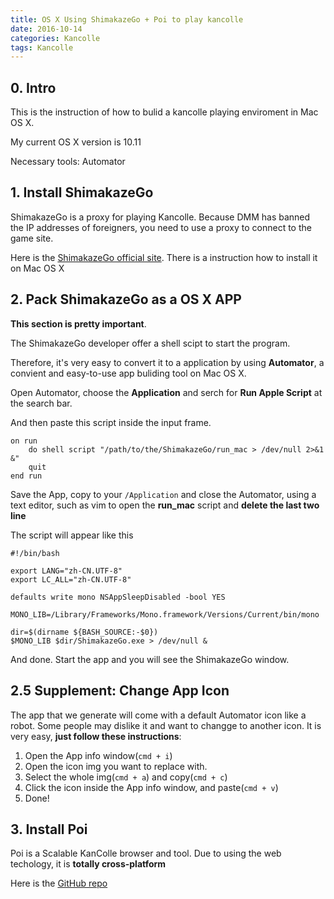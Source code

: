 ```yaml
---
title: OS X Using ShimakazeGo + Poi to play kancolle
date: 2016-10-14
categories: Kancolle
tags: Kancolle
---
```


## 0. Intro

This is the instruction of how to bulid a kancolle playing enviroment in Mac OS X.

My current OS X version is 10.11

Necessary tools: Automator


<!-- more -->

## 1. Install ShimakazeGo

ShimakazeGo is a proxy for playing Kancolle. Because DMM has banned the IP addresses of foreigners, you need to use a proxy to connect to the game site.

Here is the [ShimakazeGo official site](http://unlockacgweb.galstars.net/). There is a instruction how to install it on Mac OS X

## 2. Pack ShimakazeGo as a OS X APP

**This section is pretty important**.

The ShimakazeGo developer offer a shell scipt to start the program.

Therefore, it's very easy to convert it to a application by using **Automator**, a convient and easy-to-use app buliding tool on Mac OS X.

Open Automator, choose the **Application** and serch for **Run Apple Script** at the search bar.

And then paste this script inside the input frame.

```
on run
	do shell script "/path/to/the/ShimakazeGo/run_mac > /dev/null 2>&1 &"
	quit
end run
```

Save the App, copy to your `/Application` and close the Automator, using a text editor, such as vim to open the **run_mac** script and **delete the last two line**

The script will appear like this

```
#!/bin/bash

export LANG="zh-CN.UTF-8"
export LC_ALL="zh-CN.UTF-8"

defaults write mono NSAppSleepDisabled -bool YES

MONO_LIB=/Library/Frameworks/Mono.framework/Versions/Current/bin/mono

dir=$(dirname ${BASH_SOURCE:-$0})
$MONO_LIB $dir/ShimakazeGo.exe > /dev/null &
```

And done. Start the app and you will see the ShimakazeGo window.

## 2.5 Supplement: Change App Icon

The app that we generate will come with a default Automator icon like a robot.
Some people may dislike it and want to changge to another icon.
It is very easy, **just follow these instructions**:

1. Open the App info window(`cmd + i`)
2. Open the icon img you want to replace with.
3. Select the whole img(`cmd + a`) and copy(`cmd + c`)
4. Click the icon inside the App info window, and paste(`cmd + v`)
5. Done!




## 3. Install Poi

Poi is a Scalable KanColle browser and tool.
Due to using the web techology, it is **totally cross-platform**

Here is the [GitHub repo](https://github.com/poooi/poi)
